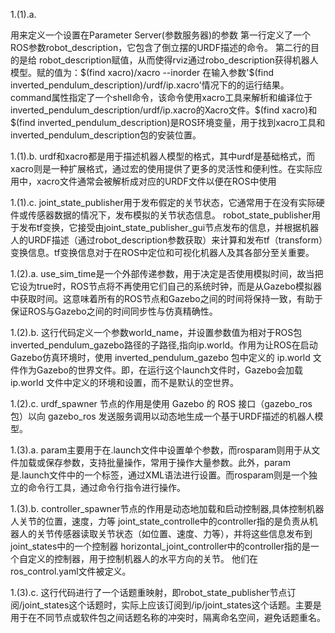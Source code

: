 1.(1).a.
<param>用来定义一个设置在Parameter Server(参数服务器)的参数
第一行定义了一个ROS参数robot_description，它包含了倒立摆的URDF描述的命令。
第二行的目的是给 robot_description赋值，从而使得rviz通过robo_description获得机器人模型。赋的值为：$(find xacro)/xacro --inorder 在输入参数'$(find inverted_pendulum_description)/urdf/ip.xacro'情况下的的运行结果。command属性指定了一个shell命令，该命令使用xacro工具来解析和编译位于inverted_pendulum_description/urdf/ip.xacro的Xacro文件。$(find xacro)和$(find inverted_pendulum_description)是ROS环境变量，用于找到xacro工具和inverted_pendulum_description包的安装位置。

1.(1).b.
urdf和xacro都是用于描述机器人模型的格式，‌其中urdf是基础格式，‌而xacro则是一种扩展格式，‌通过宏的使用提供了更多的灵活性和便利性。‌在实际应用中，‌xacro文件通常会被解析成对应的URDF文件以便在ROS中使用

1.(1).c.
joint_state_publisher用于发布假定的关节状态，它通常用于在没有实际硬件或传感器数据的情况下，发布模拟的关节状态信息。
robot_state_publisher用于发布tf变换，它接受由joint_state_publisher_gui节点发布的信息，并根据机器人的URDF描述（通过robot_description参数获取）来计算和发布tf（transform）变换信息。tf变换信息对于在ROS中定位和可视化机器人及其各部分至关重要。

1.(2).a.
use_sim_time是一个外部传递参数，用于决定是否使用模拟时间，故当把它设为true时，ROS节点将不再使用它们自己的系统时钟，而是从Gazebo模拟器中获取时间。这意味着所有的ROS节点和Gazebo之间的时间将保持一致，有助于保证ROS与Gazebo之间的时间同步性与仿真精确性。

1.(2).b.
这行代码定义一个参数world_name，并设置参数值为相对于ROS包inverted_pendulum_gazebo路径的子路径,指向ip.world。作用为让ROS在启动Gazebo仿真环境时，使用 inverted_pendulum_gazebo 包中定义的 ip.world 文件作为Gazebo的世界文件。即，在运行这个launch文件时，Gazebo会加载 ip.world 文件中定义的环境和设置，而不是默认的空世界。

1.(2).c.
urdf_spawner 节点的作用是使用 Gazebo 的 ROS 接口（gazebo_ros 包）以向 gazebo_ros 发送服务调用以动态地生成一个基于URDF描述的机器人模型。

1.(3).a.
param主要用于在.launch文件中设置单个参数，而rosparam则用于从文件加载或保存参数，支持批量操作，常用于操作大量参数。此外，param是.launch文件中的一个标签，通过XML语法进行设置。而rosparam则是一个独立的命令行工具，通过命令行指令进行操作。

1.(3).b.
controller_spawner节点的作用是动态地加载和启动控制器,具体控制机器人关节的位置，速度，力等
joint_state_controlle中的controller指的是负责从机器人的关节传感器读取关节状态（如位置、速度、力等），并将这些信息发布到joint_states中的一个控制器
horizontal_joint_controller中的controller指的是一个自定义的控制器，用于控制机器人的水平方向的关节。
他们在ros_control.yaml文件被定义。

1.(3).c.
这行代码进行了一个话题重映射，即robot_state_publisher节点订阅/joint_states这个话题时，实际上应该订阅到/ip/joint_states这个话题。主要是用于在不同节点或软件包之间话题名称的冲突时，隔离命名空间，避免话题重名。
